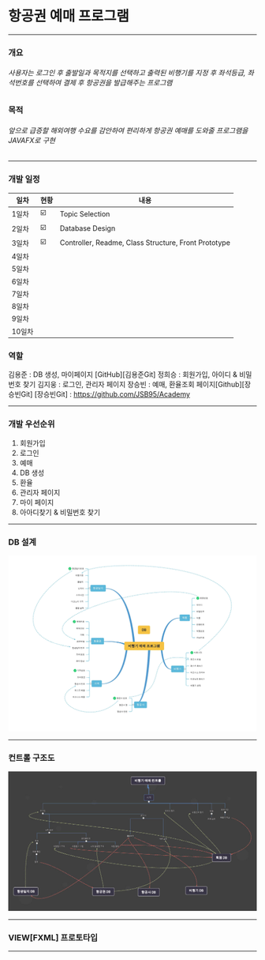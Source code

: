 # 항공권 예매 프로그램
* * *
### 개요
<h6>사용자는 로그인 후 출발일과 목적지를 선택하고 출력된 비행기를 지정 후 좌석등급, 좌석번호를 선택하여 결제 후 항공권을 발급해주는 프로그램</h6>

### 목적
<h6>앞으로 급증할 해외여행 수요를 감안하여 편리하게 항공권 예매를 도와줄 프로그램을 JAVAFX로 구현</h6>

* * *
### 개발 일정

| 일차 | 현황 | 내용 |
| ------ | ----------------------------- | ---------------- |
| 1일차 | :ballot_box_with_check: | Topic Selection |
| 2일차 | :ballot_box_with_check: | Database Design |
| 3일차 | :ballot_box_with_check: | Controller, Readme, Class Structure, Front Prototype |
| 4일차 |  | 
| 5일차 |  |  
| 6일차 |  |  
| 7일차 |  |  
| 8일차 |  |  
| 9일차 |  |  |
| 10일차|  |  | 

### 역할

김용준 : DB 생성, 마이페이지 [GitHub][김용준Git]
정희승 : 회원가입, 아이디 & 비밀번호 찾기
김지웅 : 로그인, 관리자 페이지
장승빈 : 예매, 환율조회 페이지[Github][장승빈Git]
[장승빈Git] : https://github.com/JSB95/Academy
***

### 개발 우선순위
1. 회원가입
2. 로그인
3. 예매
4. DB 생성
5. 환율
6. 관리자 페이지
7. 마이 페이지
8. 아아디찾기 & 비밀번호 찾기

***

### DB 설계

![Database](3/readmeimg/Database.jpg)

***

### 컨트롤 구조도

![Control](3/readmeimg/Control.jpg)

***

### VIEW[FXML] 프로토타입

***

